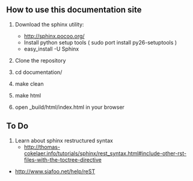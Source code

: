 How to use this documentation site
----------------------------------

1. Download the sphinx utility:
	- http://sphinx.pocoo.org/
	- Install python setup tools ( sudo port install py26-setuptools )
	- easy_install -U Sphinx 

1. Clone the repository
2. cd documentation/
3. make clean
4. make html
5. open _build/html/index.html in your browser

To Do
------

1. Learn about sphinx restructured syntax
	- http://thomas-cokelaer.info/tutorials/sphinx/rest_syntax.html#include-other-rst-files-with-the-toctree-directive
  - http://www.siafoo.net/help/reST

